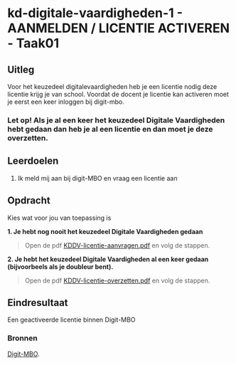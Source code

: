 # kd-digitale-vaardigheden-1 - AANMELDEN / LICENTIE ACTIVEREN - Taak01

## Uitleg

Voor het keuzedeel digitalevaardigheden heb je een licentie nodig deze licentie krijg je van school.
Voordat de docent je licentie kan activeren moet je eerst een keer inloggen bij digit-mbo.
### **Let op! Als je al een keer het keuzedeel Digitale Vaardigheden hebt gedaan dan heb je al een licentie en dan moet je deze overzetten.**


## Leerdoelen
1. Ik meld mij aan bij digit-MBO en vraag een licentie aan

## Opdracht
Kies wat voor jou van toepassing is

**1. Je hebt nog nooit het keuzedeel Digitale Vaardigheden gedaan**
>Open de pdf [KDDV-licentie-aanvragen.pdf](https://github.com/Amstelland-Software-Development/kd-digitale-vaardigheden-1/KDDV-licentie-aanvragen.pdf) en volg de stappen.
> 

**2. Je hebt het keuzedeel Digitale Vaardigheden al een keer gedaan (bijvoorbeels als je doubleur bent).**

>Open de pdf [KDDV-licentie-overzetten.pdf](https://github.com/Amstelland-Software-Development/kd-digitale-vaardigheden-1/KDDV-licentie-overzetten.pdf) en volg de stappen.
> 

## Eindresultaat
Een geactiveerde licentie binnen Digit-MBO


### Bronnen
[Digit-MBO](https://digit-mbo.nl/).